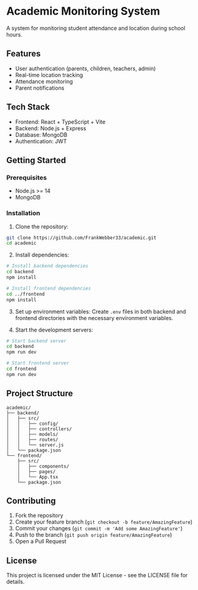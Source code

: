# Academic Monitoring System

A system for monitoring student attendance and location during school hours.

## Features

- User authentication (parents, children, teachers, admin)
- Real-time location tracking
- Attendance monitoring
- Parent notifications

## Tech Stack

- Frontend: React + TypeScript + Vite
- Backend: Node.js + Express
- Database: MongoDB
- Authentication: JWT

## Getting Started

### Prerequisites

- Node.js >= 14
- MongoDB

### Installation

1. Clone the repository:
```bash
git clone https://github.com/FrankWebber33/academic.git
cd academic
```

2. Install dependencies:
```bash
# Install backend dependencies
cd backend
npm install

# Install frontend dependencies
cd ../frontend
npm install
```

3. Set up environment variables:
Create `.env` files in both backend and frontend directories with the necessary environment variables.

4. Start the development servers:
```bash
# Start backend server
cd backend
npm run dev

# Start frontend server
cd frontend
npm run dev
```

## Project Structure

```
academic/
├── backend/
│   ├── src/
│   │   ├── config/
│   │   ├── controllers/
│   │   ├── models/
│   │   ├── routes/
│   │   └── server.js
│   └── package.json
└── frontend/
    ├── src/
    │   ├── components/
    │   ├── pages/
    │   └── App.tsx
    └── package.json
```

## Contributing

1. Fork the repository
2. Create your feature branch (`git checkout -b feature/AmazingFeature`)
3. Commit your changes (`git commit -m 'Add some AmazingFeature'`)
4. Push to the branch (`git push origin feature/AmazingFeature`)
5. Open a Pull Request

## License

This project is licensed under the MIT License - see the LICENSE file for details.